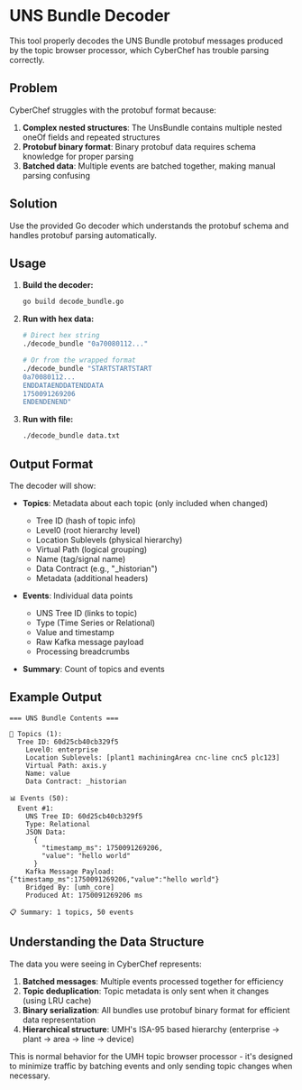 # UNS Bundle Decoder

This tool properly decodes the UNS Bundle protobuf messages produced by the topic browser processor, which CyberChef has trouble parsing correctly.

## Problem

CyberChef struggles with the protobuf format because:

1. **Complex nested structures**: The UnsBundle contains multiple nested oneOf fields and repeated structures
2. **Protobuf binary format**: Binary protobuf data requires schema knowledge for proper parsing
3. **Batched data**: Multiple events are batched together, making manual parsing confusing

## Solution

Use the provided Go decoder which understands the protobuf schema and handles protobuf parsing automatically.

## Usage

1. **Build the decoder:**
   ```bash
   go build decode_bundle.go
   ```

2. **Run with hex data:**
   ```bash
   # Direct hex string
   ./decode_bundle "0a70080112..."
   
   # Or from the wrapped format
   ./decode_bundle "STARTSTARTSTART
   0a70080112...
   ENDDATAENDDATENDDATA
   1750091269206
   ENDENDENEND"
   ```

3. **Run with file:**
   ```bash
   ./decode_bundle data.txt
   ```

## Output Format

The decoder will show:

- **Topics**: Metadata about each topic (only included when changed)
  - Tree ID (hash of topic info)
  - Level0 (root hierarchy level)
  - Location Sublevels (physical hierarchy)
  - Virtual Path (logical grouping)
  - Name (tag/signal name)
  - Data Contract (e.g., "_historian")
  - Metadata (additional headers)

- **Events**: Individual data points
  - UNS Tree ID (links to topic)
  - Type (Time Series or Relational)
  - Value and timestamp
  - Raw Kafka message payload
  - Processing breadcrumbs

- **Summary**: Count of topics and events

## Example Output

```
=== UNS Bundle Contents ===

📍 Topics (1):
  Tree ID: 60d25cb40cb329f5
    Level0: enterprise
    Location Sublevels: [plant1 machiningArea cnc-line cnc5 plc123]
    Virtual Path: axis.y
    Name: value
    Data Contract: _historian

📊 Events (50):
  Event #1:
    UNS Tree ID: 60d25cb40cb329f5
    Type: Relational
    JSON Data:
      {
        "timestamp_ms": 1750091269206,
        "value": "hello world"
      }
    Kafka Message Payload: {"timestamp_ms":1750091269206,"value":"hello world"}
    Bridged By: [umh_core]
    Produced At: 1750091269206 ms

📋 Summary: 1 topics, 50 events
```

## Understanding the Data Structure

The data you were seeing in CyberChef represents:

1. **Batched messages**: Multiple events processed together for efficiency
2. **Topic deduplication**: Topic metadata is only sent when it changes (using LRU cache)
3. **Binary serialization**: All bundles use protobuf binary format for efficient data representation
4. **Hierarchical structure**: UMH's ISA-95 based hierarchy (enterprise → plant → area → line → device)

This is normal behavior for the UMH topic browser processor - it's designed to minimize traffic by batching events and only sending topic changes when necessary. 
